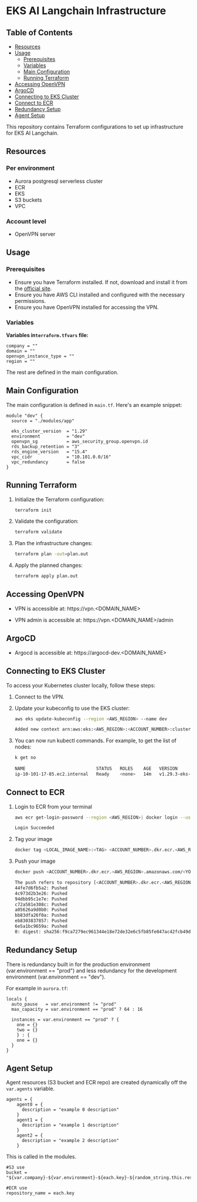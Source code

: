 # EKS AI Langchain Infrastructure

## Table of Contents
- [Resources](#resources)
- [Usage](#usage)
  - [Prerequisites](#prerequisites)
  - [Variables](#variables)
  - [Main Configuration](#main-configuration)
  - [Running Terraform](#running-terraform)
- [Accessing OpenVPN](#accessing-openvpn)
- [ArgoCD](#argocd)
- [Connecting to EKS Cluster](#connecting-to-eks-cluster)
- [Connect to ECR](#connect-to-ecr)
- [Redundancy Setup](#redundancy-setup)
- [Agent Setup](#agent-setup)


This repository contains Terraform configurations to set up infrastructure for EKS AI Langchain.

## Resources
### Per environment
* Aurora postgresql serverless cluster
* ECR
* EKS
* S3 buckets
* VPC

### Account level
* OpenVPN server

## Usage

### Prerequisites

- Ensure you have Terraform installed. If not, download and install it from the [official site](https://www.terraform.io/downloads.html).
- Ensure you have AWS CLI installed and configured with the necessary permissions.
- Ensure you have OpenVPN installed for accessing the VPN.

### Variables

**Variables in`terraform.tfvars` file:**
```hcl
company = ""
domain = ""
openvpn_instance_type = ""
region = ""
```

The rest are defined in the main configuration.

## Main Configuration
The main configuration is defined in `main.tf`. Here's an example snippet:

```hcl
module "dev" {
  source = "./modules/app"

  eks_cluster_version  = "1.29"
  environment          = "dev"
  openvpn_sg           = aws_security_group.openvpn.id
  rds_backup_retention = "3"
  rds_engine_version   = "15.4"
  vpc_cidr             = "10.101.0.0/16"
  vpc_redundancy       = false
}
```

## Running Terraform
1. Initialize the Terraform configuration:

    ```bash
    terraform init
    ```
2. Validate the configuration:

    ```bash
    terraform validate
    ```
3. Plan the infrastructure changes:

    ```bash
    terraform plan -out=plan.out
    ```
4. Apply the planned changes:
    ```bash
    terraform apply plan.out
    ```

## Accessing OpenVPN

* VPN is accessible at: https://vpn.<DOMAIN_NAME>

* VPN admin is accessible at: https://vpn.<DOMAIN_NAME>/admin

## ArgoCD

* Argocd is accessible at: https://argocd-dev.<DOMAIN_NAME>

## Connecting to EKS Cluster
To access your Kubernetes cluster locally, follow these steps:

1. Connect to the VPN.

2. Update your kubeconfig to use the EKS cluster:

    ```bash
    aws eks update-kubeconfig --region <AWS_REGION> --name dev
    
    Added new context arn:aws:eks:<AWS_REGION>:<ACCOUNT_NUMBER>:cluster/dev0
    ```
3. You can now run kubectl commands. For example, to get the list of nodes:
    ```bash
    k get no
                                  
    NAME                           STATUS   ROLES    AGE   VERSION
    ip-10-101-17-85.ec2.internal   Ready    <none>   14m   v1.29.3-eks-ae9a62a
    ```

## Connect to ECR
1. Login to ECR from your terminal

   ```bash
   aws ecr get-login-password --region <AWS_REGION>| docker login --username AWS --password-stdin <ACCOUNT_NUMBER>.dkr.ecr.<AWS_REGION>.amazonaws.com
   
   Login Succeeded
   ```
   
2. Tag your image

   ```bash
   docker tag <LOCAL_IMAGE_NAME>:<TAG> <ACCOUNT_NUMBER>.dkr.ecr.<AWS_REGION>.amazonaws.com/<YOUR_IMAGE_NAME>:<TAG>
   ```
   
3. Push your image

   ```bash
   docker push <ACCOUNT_NUMBER>.dkr.ecr.<AWS_REGION>.amazonaws.com/<YOUR_IMAGE_NAME>:<TAG>
   
   The push refers to repository [<ACCOUNT_NUMBER>.dkr.ecr.<AWS_REGION>.amazonaws.com/agent0]
   44fe7d6fb5a2: Pushed
   4c973d2b3e26: Pushed
   94dbb95c1e7e: Pushed
   c72a581e308c: Pushed
   a05626a9d0b0: Pushed
   bb83dfa26f0a: Pushed
   eb8303837857: Pushed
   6e5a1bc9659a: Pushed
   0: digest: sha256:f9ca7279ec961344e18e72de32e6c5fb85fe047ac42fcb49d8dc0da59b9457c4 size: 1985
   ```

## Redundancy Setup
There is redundancy built in for the production environment (var.environment == "prod") and less redundancy for the development environment (var.environment == "dev"). 

For example in `aurora.tf`:
```hcl
locals {
  auto_pause   = var.environment != "prod"
  max_capacity = var.environment == "prod" ? 64 : 16

  instances = var.environment == "prod" ? {
    one = {}
    two = {}
    } : {
    one = {}
  }
}
```

## Agent Setup
Agent resources (S3 bucket and ECR repo) are created dynamically off the `var.agents` variable.

```hcl
agents = {
    agent0 = {
      description = "example 0 description"
    }
    agent1 = {
      description = "example 1 description"
    }
    agent2 = {
      description = "example 2 description"
    }
```

This is called in the modules.
```hcl
#S3 use
bucket = "${var.company}-${var.environment}-${each.key}-${random_string.this.result}"

#ECR use
repository_name = each.key
```
